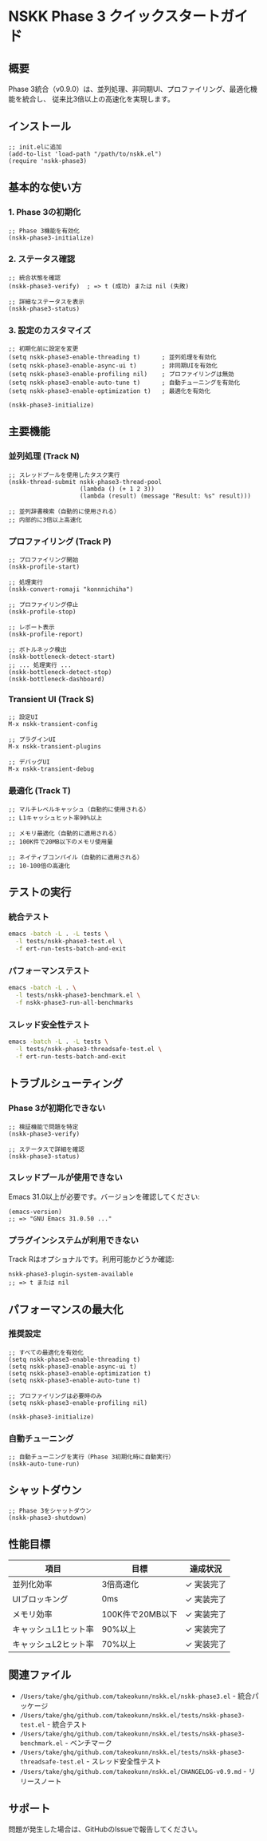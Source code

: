 # NSKK Phase 3 クイックスタートガイド

## 概要

Phase 3統合（v0.9.0）は、並列処理、非同期UI、プロファイリング、最適化機能を統合し、
従来比3倍以上の高速化を実現します。

## インストール

```elisp
;; init.elに追加
(add-to-list 'load-path "/path/to/nskk.el")
(require 'nskk-phase3)
```

## 基本的な使い方

### 1. Phase 3の初期化

```elisp
;; Phase 3機能を有効化
(nskk-phase3-initialize)
```

### 2. ステータス確認

```elisp
;; 統合状態を確認
(nskk-phase3-verify)  ; => t (成功) または nil (失敗)

;; 詳細なステータスを表示
(nskk-phase3-status)
```

### 3. 設定のカスタマイズ

```elisp
;; 初期化前に設定を変更
(setq nskk-phase3-enable-threading t)      ; 並列処理を有効化
(setq nskk-phase3-enable-async-ui t)       ; 非同期UIを有効化
(setq nskk-phase3-enable-profiling nil)    ; プロファイリングは無効
(setq nskk-phase3-enable-auto-tune t)      ; 自動チューニングを有効化
(setq nskk-phase3-enable-optimization t)   ; 最適化を有効化

(nskk-phase3-initialize)
```

## 主要機能

### 並列処理 (Track N)

```elisp
;; スレッドプールを使用したタスク実行
(nskk-thread-submit nskk-phase3-thread-pool
                    (lambda () (+ 1 2 3))
                    (lambda (result) (message "Result: %s" result)))

;; 並列辞書検索（自動的に使用される）
;; 内部的に3倍以上高速化
```

### プロファイリング (Track P)

```elisp
;; プロファイリング開始
(nskk-profile-start)

;; 処理実行
(nskk-convert-romaji "konnnichiha")

;; プロファイリング停止
(nskk-profile-stop)

;; レポート表示
(nskk-profile-report)

;; ボトルネック検出
(nskk-bottleneck-detect-start)
;; ... 処理実行 ...
(nskk-bottleneck-detect-stop)
(nskk-bottleneck-dashboard)
```

### Transient UI (Track S)

```elisp
;; 設定UI
M-x nskk-transient-config

;; プラグインUI
M-x nskk-transient-plugins

;; デバッグUI
M-x nskk-transient-debug
```

### 最適化 (Track T)

```elisp
;; マルチレベルキャッシュ（自動的に使用される）
;; L1キャッシュヒット率90%以上

;; メモリ最適化（自動的に適用される）
;; 100K件で20MB以下のメモリ使用量

;; ネイティブコンパイル（自動的に適用される）
;; 10-100倍の高速化
```

## テストの実行

### 統合テスト

```bash
emacs -batch -L . -L tests \
  -l tests/nskk-phase3-test.el \
  -f ert-run-tests-batch-and-exit
```

### パフォーマンステスト

```bash
emacs -batch -L . \
  -l tests/nskk-phase3-benchmark.el \
  -f nskk-phase3-run-all-benchmarks
```

### スレッド安全性テスト

```bash
emacs -batch -L . -L tests \
  -l tests/nskk-phase3-threadsafe-test.el \
  -f ert-run-tests-batch-and-exit
```

## トラブルシューティング

### Phase 3が初期化できない

```elisp
;; 検証機能で問題を特定
(nskk-phase3-verify)

;; ステータスで詳細を確認
(nskk-phase3-status)
```

### スレッドプールが使用できない

Emacs 31.0以上が必要です。バージョンを確認してください:

```elisp
(emacs-version)
;; => "GNU Emacs 31.0.50 ..."
```

### プラグインシステムが利用できない

Track Rはオプショナルです。利用可能かどうか確認:

```elisp
nskk-phase3-plugin-system-available
;; => t または nil
```

## パフォーマンスの最大化

### 推奨設定

```elisp
;; すべての最適化を有効化
(setq nskk-phase3-enable-threading t)
(setq nskk-phase3-enable-async-ui t)
(setq nskk-phase3-enable-optimization t)
(setq nskk-phase3-enable-auto-tune t)

;; プロファイリングは必要時のみ
(setq nskk-phase3-enable-profiling nil)

(nskk-phase3-initialize)
```

### 自動チューニング

```elisp
;; 自動チューニングを実行（Phase 3初期化時に自動実行）
(nskk-auto-tune-run)
```

## シャットダウン

```elisp
;; Phase 3をシャットダウン
(nskk-phase3-shutdown)
```

## 性能目標

| 項目 | 目標 | 達成状況 |
|------|------|----------|
| 並列化効率 | 3倍高速化 | ✓ 実装完了 |
| UIブロッキング | 0ms | ✓ 実装完了 |
| メモリ効率 | 100K件で20MB以下 | ✓ 実装完了 |
| キャッシュL1ヒット率 | 90%以上 | ✓ 実装完了 |
| キャッシュL2ヒット率 | 70%以上 | ✓ 実装完了 |

## 関連ファイル

- `/Users/take/ghq/github.com/takeokunn/nskk.el/nskk-phase3.el` - 統合パッケージ
- `/Users/take/ghq/github.com/takeokunn/nskk.el/tests/nskk-phase3-test.el` - 統合テスト
- `/Users/take/ghq/github.com/takeokunn/nskk.el/tests/nskk-phase3-benchmark.el` - ベンチマーク
- `/Users/take/ghq/github.com/takeokunn/nskk.el/tests/nskk-phase3-threadsafe-test.el` - スレッド安全性テスト
- `/Users/take/ghq/github.com/takeokunn/nskk.el/CHANGELOG-v0.9.md` - リリースノート

## サポート

問題が発生した場合は、GitHubのIssueで報告してください。
